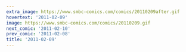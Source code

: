```yaml
---
extra_image: https://www.smbc-comics.com/comics/20110209after.gif
hovertext: '2011-02-09'
image: https://www.smbc-comics.com/comics/20110209.gif
next_comic: '2011-02-10'
prev_comic: '2011-02-08'
title: '2011-02-09'
---
```


